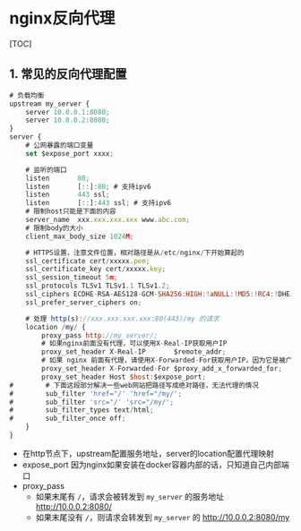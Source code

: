 # nginx反向代理

[TOC]

## 1. 常见的反向代理配置

```js
# 负载均衡
upstream my_server {                                                         
    server 10.0.0.1:8080;                                                
    server 10.0.0.2:8080;                                                
}
server {
    # 公网暴露的端口变量
    set $expose_port xxxx;

    # 监听的端口
    listen       80;
    listen       [::]:80; # 支持ipv6
    listen       443 ssl;
    listen       [::]:443 ssl; # 支持ipv6
    # 限制host只能是下面的内容
    server_name  xxx.xxx.xxx.xxx www.abc.com;
    # 限制body的大小
    client_max_body_size 1024M;

    # HTTPS设置，注意文件位置，相对路径是从/etc/nginx/下开始算起的
    ssl_certificate cert/xxxxx.pem;
    ssl_certificate_key cert/xxxxx.key;
    ssl_session_timeout 5m;
    ssl_protocols TLSv1 TLSv1.1 TLSv1.2;
    ssl_ciphers ECDHE-RSA-AES128-GCM-SHA256:HIGH:!aNULL:!MD5:!RC4:!DHE;
    ssl_prefer_server_ciphers on;

    # 处理 http(s)://xxx.xxx.xxx.xxx:80(443)/my 的请求
    location /my/ {
        proxy_pass http://my_server/;
        # 如果nginx前面没有代理，可以使用X-Real-IP获取用户IP
        proxy_set_header X-Real-IP       $remote_addr;
        # 如果 nginx 前面有代理，请使用X-Forwarded-For获取用户IP，因为它是被广泛支持的头部
        proxy_set_header X-Forwarded-For $proxy_add_x_forwarded_for;
        proxy_set_header Host $host:$expose_port;
#        # 下面这段部分解决一些web网站把路径写成绝对路径，无法代理的情况
#        sub_filter 'href="/' 'href="/my/';
#        sub_filter 'src="/' 'src="/my/';
#        sub_filter_types text/html;
#        sub_filter_once off;
    }
}
```

- 在http节点下，upstream配置服务地址，server的location配置代理映射
- expose_port 因为nginx如果安装在docker容器内部的话，只知道自己内部端口
- proxy_pass
  - 如果末尾有 `/`，请求会被转发到 `my_server` 的服务地址 <http://10.0.0.2:8080/>
  - 如果末尾没有 `/`，则请求会转发到 `my_server` 的 <http://10.0.0.2:8080/my>
